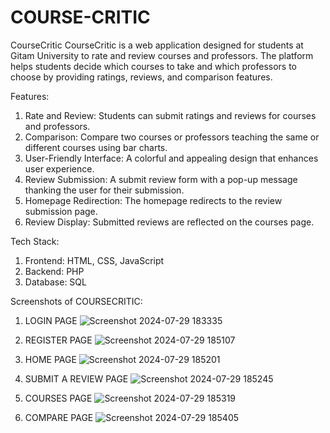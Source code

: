# COURSE-CRITIC
CourseCritic
CourseCritic is a web application designed for students at Gitam University to rate and review courses and professors. The platform helps students decide which courses to take and which professors to choose by providing ratings, reviews, and comparison features.

Features: 
1. Rate and Review: Students can submit ratings and reviews for courses and professors.
2. Comparison: Compare two courses or professors teaching the same or different courses using bar charts.
3. User-Friendly Interface: A colorful and appealing design that enhances user experience.
4. Review Submission: A submit review form with a pop-up message thanking the user for their submission.
5. Homepage Redirection: The homepage redirects to the review submission page.
6. Review Display: Submitted reviews are reflected on the courses page.

Tech Stack:
1. Frontend: HTML, CSS, JavaScript
2. Backend: PHP
3. Database: SQL

Screenshots of COURSECRITIC:
1. LOGIN PAGE
![Screenshot 2024-07-29 183335](https://github.com/user-attachments/assets/649a824e-a2fd-462a-b4fb-094a140bef3f)

2. REGISTER PAGE
![Screenshot 2024-07-29 185107](https://github.com/user-attachments/assets/30ba9a58-dcc8-447f-b774-07cb7b505af3)

3. HOME PAGE
![Screenshot 2024-07-29 185201](https://github.com/user-attachments/assets/817e9676-d263-4c13-9f86-9c6ab318dacb)

4. SUBMIT A REVIEW PAGE
![Screenshot 2024-07-29 185245](https://github.com/user-attachments/assets/dd088fb0-b5d8-4af3-ba1c-349885adb9fa)

5. COURSES PAGE
![Screenshot 2024-07-29 185319](https://github.com/user-attachments/assets/26016dc8-2fc5-4b4e-b43d-0926d1253935)

6. COMPARE PAGE
![Screenshot 2024-07-29 185405](https://github.com/user-attachments/assets/27d4837a-8b11-480e-ab63-6e06cc772197)


